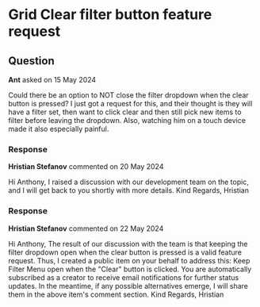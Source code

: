 # Grid Clear filter button feature request

## Question

**Ant** asked on 15 May 2024

Could there be an option to NOT close the filter dropdown when the clear button is pressed? I just got a request for this, and their thought is they will have a filter set, then want to click clear and then still pick new items to filter before leaving the dropdown. Also, watching him on a touch device made it also especially painful.

### Response

**Hristian Stefanov** commented on 20 May 2024

Hi Anthony, I raised a discussion with our development team on the topic, and I will get back to you shortly with more details. Kind Regards, Hristian

### Response

**Hristian Stefanov** commented on 22 May 2024

Hi Anthony, The result of our discussion with the team is that keeping the filter dropdown open when the clear button is pressed is a valid feature request. Thus, I created a public item on your behalf to address this: Keep Filter Menu open when the "Clear" button is clicked. You are automatically subscribed as a creator to receive email notifications for further status updates. In the meantime, if any possible alternatives emerge, I will share them in the above item's comment section. Kind Regards, Hristian
